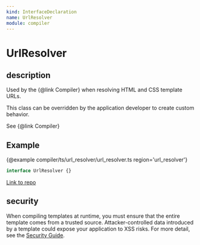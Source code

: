 ```yaml
---
kind: InterfaceDeclaration
name: UrlResolver
module: compiler
---
```


# UrlResolver

## description

Used by the {@link Compiler} when resolving HTML and CSS template URLs.

This class can be overridden by the application developer to create custom behavior.

See {@link Compiler}

## Example

{@example compiler/ts/url_resolver/url_resolver.ts region='url_resolver'}

```ts
interface UrlResolver {}
```

[Link to repo](https://github.com/timdeschryver/angular/blob/master/packages/compiler/src/url_resolver.ts#L36-L38)

## security

When compiling templates at runtime, you must
ensure that the entire template comes from a trusted source.
Attacker-controlled data introduced by a template could expose your
application to XSS risks. For more detail, see the [Security Guide](http://g.co/ng/security).

